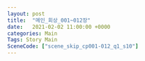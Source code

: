 ```yaml
---
layout: post
title:  "메인_회상_001~012장"
date:   2021-02-02 11:00:00 +0000
categories: Main
Tags: Story Main
SceneCode: ["scene_skip_cp001-012_q1_s10"]
---
```

